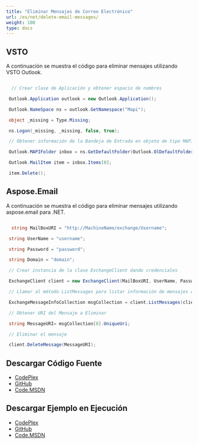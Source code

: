```yaml
---
title: "Eliminar Mensajes de Correo Electrónico"
url: /es/net/delete-email-messages/
weight: 100
type: docs
---
```



## **VSTO**
A continuación se muestra el código para eliminar mensajes utilizando VSTO Outlook.

``` cs

  // Crear clase de Aplicación y obtener espacio de nombres

 Outlook.Application outlook = new Outlook.Application();

 Outlook.NameSpace ns = outlook.GetNamespace("Mapi");

 object _missing = Type.Missing;

 ns.Logon(_missing, _missing, false, true);

 // Obtener información de la Bandeja de Entrada en objeto de tipo MAPIFolder

 Outlook.MAPIFolder inbox = ns.GetDefaultFolder(Outlook.OlDefaultFolders.olFolderInbox);

 Outlook.MailItem item = inbox.Items[0];

 item.Delete();      

```
## **Aspose.Email**
A continuación se muestra el código para eliminar mensajes utilizando aspose.email para .NET.

``` cs

  string MailBoxURI = "http://MachineName/exchange/Username";

 string UserName = "username";

 string Password = "password";

 string Domain = "domain";

 // Crear instancia de la clase ExchangeClient dando credenciales

 ExchangeClient client = new ExchangeClient(MailBoxURI, UserName, Password, Domain);

 // Llamar al método ListMessages para listar información de mensajes de la Bandeja de Entrada

 ExchangeMessageInfoCollection msgCollection = client.ListMessages(client.MailboxInfo.InboxUri);

 // Obtener URI del Mensaje a Eliminar

 string MessageURI= msgCollection[0].UniqueUri;

 // Eliminar el mensaje

 client.DeleteMessage(MessageURI);

```
## **Descargar Código Fuente**
- [CodePlex](https://asposeemailvsto.codeplex.com/SourceControl/latest#Code)
- [GitHub](https://github.com/aspose-email/Aspose.Email-for-.NET/tree/master/Plugins/Aspose.Email%20Vs%20VSTO%20Outlook/Code%20Comparison%20of%20Common%20Features/Delete%20Messages)
- [Code.MSDN](https://code.msdn.microsoft.com/Code-Comparison-of-common-4e0f39b8/view/SourceCode#content)
## **Descargar Ejemplo en Ejecución**
- [CodePlex](https://asposeemailvsto.codeplex.com/releases/view/620910)
- [GitHub](https://github.com/aspose-email/Aspose.Email-for-.NET/releases/tag/AsposeEmailVsVSTOv1.2)
- [Code.MSDN](https://code.msdn.microsoft.com/Code-Comparison-of-common-4e0f39b8)